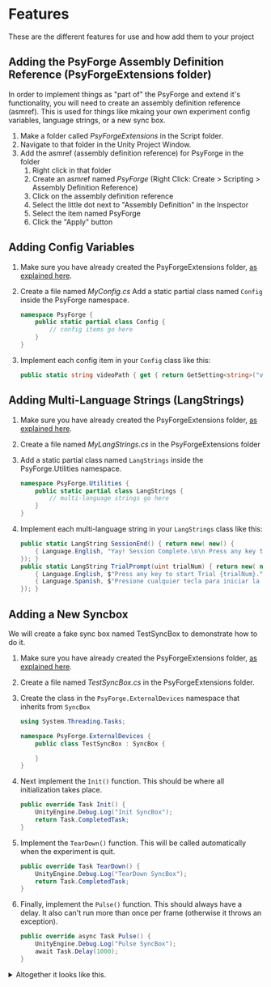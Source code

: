 # Features

These are the different features for use and how add them to your project

## Adding the PsyForge Assembly Definition Reference (PsyForgeExtensions folder)

In order to implement things as "part of" the PsyForge and extend it's functionality, you will need to create an assembly definition reference (asmref). This is used for things like mkaing your own experiment config variables, language strings, or a new sync box.

1. Make a folder called *PsyForgeExtensions* in the Script folder.
1. Navigate to that folder in the Unity Project Window.
1. Add the asmref (assembly definition reference) for PsyForge in the folder
    1. Right click in that folder
    1. Create an asmref named *PsyForge* (Right Click: Create > Scripting > Assembly Definition Reference)
    1. Click on the assembly definition reference
    1. Select the little dot next to "Assembly Definition" in the Inspector
    1. Select the item named PsyForge
    1. Click the "Apply" button

## Adding Config Variables

1. Make sure you have already created the PsyForgeExtensions folder, [as explained here](#adding-the-psyforge-assembly-definition-reference-psyforgeextensions-folder).
1. Create a file named *MyConfig.cs*
Add a static partial class named ```Config``` inside the PsyForge namespace.

    ```csharp
    namespace PsyForge {
        public static partial class Config {
            // config items go here
        }
    }
    ```

1. Implement each config item in your ```Config``` class like this:

    ```csharp
    public static string videoPath { get { return GetSetting<string>("videoPath"); } }
    ```

## Adding Multi-Language Strings (LangStrings)

1. Make sure you have already created the PsyForgeExtensions folder, [as explained here](#adding-the-psyforge-assembly-definition-reference-psyforgeextensions-folder).
1. Create a file named *MyLangStrings.cs* in the PsyForgeExtensions folder
1. Add a static partial class named ```LangStrings``` inside the PsyForge.Utilities namespace.

    ```csharp
    namespace PsyForge.Utilities {
        public static partial class LangStrings {
            // multi-language strings go here
        }
    }
    ```

1. Implement each multi-language string in your ```LangStrings``` class like this:

    ```csharp
    public static LangString SessionEnd() { return new( new() {
        { Language.English, "Yay! Session Complete.\n\n Press any key to quit." },
    }); }
    public static LangString TrialPrompt(uint trialNum) { return new( new() {
        { Language.English, $"Press any key to start Trial {trialNum}." },
        { Language.Spanish, $"Presione cualquier tecla para iniciar la Prueba {trialNum}."}
    }); }
    ```

## Adding a New Syncbox

We will create a fake sync box named TestSyncBox to demonstrate how to do it.

1. Make sure you have already created the PsyForgeExtensions folder, [as explained here](#adding-the-psyforge-assembly-definition-reference-psyforgeextensions-folder).
1. Create a file named *TestSyncBox.cs* in the PsyForgeExtensions folder.
1. Create the class in the ```PsyForge.ExternalDevices``` namespace that inherits from ```SyncBox```

    ```csharp
    using System.Threading.Tasks;

    namespace PsyForge.ExternalDevices {
        public class TestSyncBox : SyncBox {

        }
    }
    ```

1. Next implement the ```Init()``` function. This should be where all initialization takes place.

    ```csharp
    public override Task Init() {
        UnityEngine.Debug.Log("Init SyncBox");
        return Task.CompletedTask;
    }
    ```

1. Implement the ```TearDown()``` function. This will be called automatically when the experiment is quit.

    ```csharp
    public override Task TearDown() {
        UnityEngine.Debug.Log("TearDown SyncBox");
        return Task.CompletedTask;
    }
    ```

1. Finally, implement the ```Pulse()``` function. This should always have a delay. It also can't run more than once per frame (otherwise it throws an exception).

    ```csharp
    public override async Task Pulse() {
        UnityEngine.Debug.Log("Pulse SyncBox");
        await Task.Delay(1000);
    }
    ```

<details>
<summary>Altogether it looks like this.</summary>

```csharp
using System.Threading.Tasks;

namespace PsyForge.ExternalDevices {
    public class TestSyncBox : SyncBox {
        public override Task Init() {
            UnityEngine.Debug.Log("Init SyncBox");
            return Task.CompletedTask;
        }

        public override async Task Pulse() {
            UnityEngine.Debug.Log("Pulse SyncBox");
            await Task.Delay(1000);
        }

        public override Task TearDown() {
            UnityEngine.Debug.Log("TearDown SyncBox");
            return Task.CompletedTask;
        }
    }
}
```

</details>
